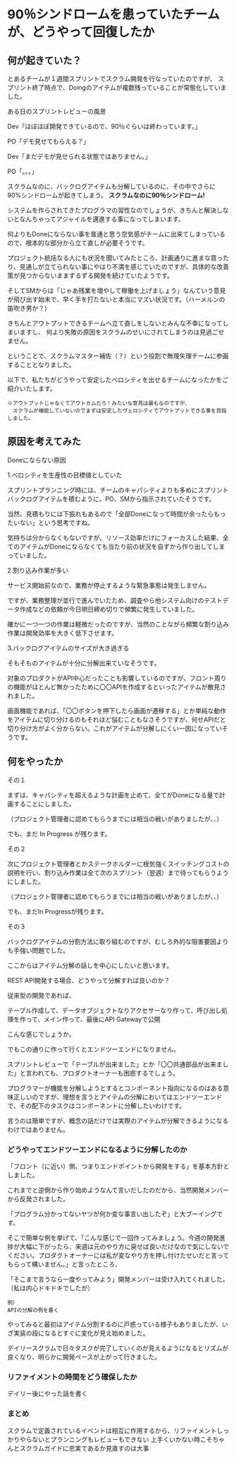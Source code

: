 # 90％シンドロームを患っていたチームが、どうやって回復したか

## 何が起きていた？
とあるチームが１週間スプリントでスクラム開発を行なっていたのですが、
スプリント終了時点で、Doingのアイテムが複数残っていることが常態化していました。

ある日のスプリントレビューの風景

Dev「ほぼほぼ開発できているので、90％ぐらいは終わっています。」

PO「デモ見せてもらえる？」

Dev「まだデモが見せられる状態ではありません。」

PO「。。。」


スクラムなのに、バックログアイテムも分解しているのに、その中でさらに90%シンドロームが起きてしまう。
**スクラムなのに90％シンドローム!**

システムを作らされてきたプログラマの習性なのでしょうが、きちんと解決しないとなんちゃってアジャイルを邁進する事になってしまいます。

何よりもDoneにならない事を普通と思う空気感がチームに出来てしまっているので、根本的な部分から立て直しが必要そうです。

プロジェクト統括なる人にも状況を聞いてみたところ、計画通りに進まな買ったり、見通しが立てられない事にやはり不満を感じていたのですが、具体的な改善策が見つからないままずるずる開発を続けていたようです。

そしてSMからは「じゃあ残業を増やして稼働を上げましょう」なんていう意見が飛び出す始末で、早く手を打たないと本当にマズい状況です。（ハーメルンの笛吹き男か？）

きちんとアウトプットできるチームへ立て直しをしないとみんな不幸になってしまいますし、
何より失敗の原因をスクラムのせいにされてしまうのは見過ごせません。

ということで、スクラムマスター補佐（？）という役割で無理矢理チームに参画することとなりました。

以下で、私たちがどうやって安定したベロシティを出せるチームになったかをご紹介いたします。

	※アウトプットじゃなくてアウトカムだろ！みたいな意見は最もなのですが、
	　スクラムが機能していないのでまずは安定したヴェロシティでアウトプットできる事を目指しました。


## 原因を考えてみた

Doneにならない原因

1.ベロシティを生産性の目標値としていた

スプリントプランニング時には、チームのキャパシティよりも多めにスプリントバックログアイテムを積むように、PO、SMから指示されていたそうです。

当然、見積もりには下振れもあるので「全部Doneになって時間が余ったらもったいない」という思考ですね。

気持ちは分からなくもないですが、リソース効率だけにフォーカスした結果、全てのアイテムがDoneにならなくても当たり前の状況を自ずから作り出してしまっていました。


2.割り込み作業が多い

サービス開始前なので、業務が停止するような緊急事態は発生しません。

ですが、業務整理が並行で進んでいたため、調査やら他システム向けのテストデータ作成などの依頼が今日明日締め切りで頻繁に発生していました。

確かに一つ一つの作業は軽微だったのですが、当然のことながら頻繁な割り込み作業は開発効率を大きく低下させます。


3.バックログアイテムのサイズが大き過ぎる

そもそものアイテムが十分に分解出来ていなそうです。

対象のプロダクトがAPI中心だったことも影響しているのですが、フロント周りの機能がほとんど無かったために〇〇APIを作成するといったアイテムが散見されました。

画面機能であれば、「〇〇ボタンを押下したら画面が遷移する」とか単純な動作をアイテムに切り分けるのもそれほど悩むこともなさそうですが、何せAPIだと切り分け方がよく分からない。これがアイテムが分解しにくい一因になっていそうです。



## 何をやったか
その１

まずは、キャパシティを超えるような計画を止めて、全てがDoneになる量で計画することにしました。

（プロジェクト管理者に認めてもらうまでには相当の戦いがありましたが、、）

でも、まだ In Progress が残ります。

その２

次にプロジェクト管理者とかステークホルダーに根気強くスイッチングコストの説明を行い、割り込み作業は全て次のスプリント（翌週）まで待ってもらうようにしました。

（プロジェクト管理者に認めてもらうまでには相当の戦いがありましたが、、）

でも、まだIn Progressが残ります。


その３

バックログアイテムの分割方法に取り組むのですが、むしろ外的な阻害要因よりも手強い問題でした。

ここからはアイテム分解の話しを中心にしたいと思います。

REST API開発する場合、どうやって分解すれば良いのか？

従来型の開発であれば、

テーブル作成して、データオブジェクトなりアクセサーなり作って、呼び出し処理を作って、メイン作って、最後にAPI Gatewayで公開

こんな感じでしょうか。

でもこの通りに作って行くとエンドツーエンドになりません。

スプリントレビューで「テーブルが出来ました」とか「〇〇共通部品が出来ました」と言われても、プロダクトオーナーも困惑するでしょう。

プログラマーが機能を分解しようとするとコンポーネント指向になるのはある意味正しいのですが、理想を言うとアイテムの分解においてはエンドツーエンドで、その配下のタスクはコンポーネントに分解したいわけです。

言うのは簡単ですが、概念の話だけでは実際のアイテムが分解できるようになるわけではありません。

### どうやってエンドツーエンドになるように分解したのか

「フロント（に近い）側、つまりエンドポイントから開発をする」を基本方針としました。

これまでと逆側から作り始めようなんて言いだしたのだから、当然開発メンバーから反発されました。

「プログラム分かってないヤツが何か変な事言い出したぞ」と大ブーイングです。

そこで簡単な例を挙げて、「こんな感じで一回作ってみましょう。今週の開発進捗が大幅に下がったら、来週は元のやり方に戻せば良いだけなので気にしないでください。プロダクトオーナーには私が変なやり方を押し付けたせいだと言ってもらって構いません。」と言ったところ、

「そこまで言うなら一度やってみよう」開発メンバーは受け入れてくれました。
（私は内心ドキドキでしたが）


	例）
	APIの分解の例を書く



やってみると最初はアイテム分割するのに戸惑っている様子もありましたが、いざ実装の段になるとすぐに変化が見え始めました。

デイリースクラムで日々タスクが完了していくのが見えるようになるとリズムが良くなり、明らかに開発ペースが上がって行きました。






### リファイメントの時間をどう確保したか
デイリー後にやった話を書く


### まとめ
スクラムで定義されているイベントは相互に作用するから、リファイメントしっかりやらないとプランニングもレビューもできない
上手くいかない時こそちゃんとスクラムガイドに忠実であるか見直すのは大事

